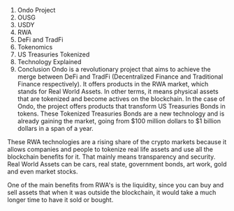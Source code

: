 1. Ondo Project
2. OUSG
3. USDY
4. RWA
5. DeFi and TradFi
6. Tokenomics
7. US Treasuries Tokenized
8. Technology Explained
9. Conclusion
Ondo is a revolutionary project that aims to achieve the merge between DeFi and TradFi (Decentralized Finance and Traditional Finance respectively). It offers products in the RWA market, which stands for Real World Assets. In other terms, it means physical assets that are tokenized and become actives on the blockchain. In the case of Ondo, the project offers products that transform US Treasuries Bonds in tokens. These Tokenized Treasuries Bonds are a new technology and is already gaining the market, going from $100 million dollars to $1 billion dollars in a span of a year. 

These RWA technologies are a rising share of the crypto markets because it allows companies and people to tokenize real life assets and use all the blockchain benefits for it. That mainly means transparency and security. Real World Assets can be cars, real state, government bonds, art work, gold and even market stocks.  

One of the main benefits from RWA's is the liquidity, since you can buy and sell assets that when it was outside the blockchain, it would take a much longer time to have it sold or bought.